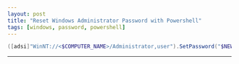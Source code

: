 ```yaml
---
layout: post
title: "Reset Windows Administrator Password with Powershell"
tags: [windows, password, powershell]
---
```


```powershell
([adsi]"WinNT://<$COMPUTER_NAME>/Administrator,user").SetPassword("$NEW_PASSWORD")
```

---
